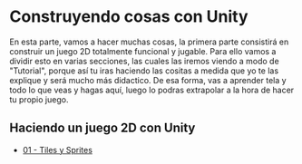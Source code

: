 # Construyendo cosas con Unity

En esta parte, vamos a hacer muchas cosas, la primera parte consistirá en construir un juego 2D totalmente funcional y jugable. Para ello vamos a dividir esto en varias secciones, las cuales las iremos viendo a modo de "Tutorial", porque así tu iras haciendo las cositas a medida que yo te las explique y será mucho más didactico. De esa forma, vas a aprender tela y todo lo que veas y hagas aquí, luego lo podras extrapolar a la hora de hacer tu propio juego.


## Haciendo un juego 2D con Unity

 * [01 - Tiles y Sprites](01_TilesYSprites.md)